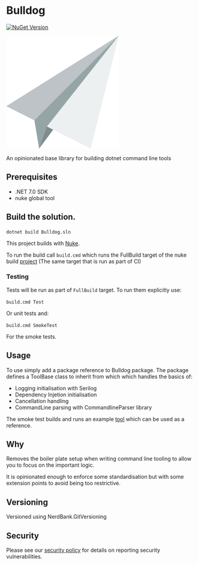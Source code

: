 # Bulldog

[![NuGet Version](https://img.shields.io/nuget/v/Bulldog.svg)](https://www.nuget.org/packages/Bulldog)

<img src="./Bulldog.png" width="300px" />

An opinionated base library for building dotnet command line tools

## Prerequisites

* .NET 7.0 SDK
* nuke global tool

## Build the solution.

```dotnet build Bulldog.sln```

This project builds with [Nuke](https://nuke.build/).

To run the build call `build.cmd` which runs the FullBuild target of the nuke build [project](build/Build.csproj) (The same target that is run as part of CI)

### Testing

Tests will be run as part of `FullBuild` target. To run them explicitly use:

```build.cmd Test```

Or unit tests and:

```build.cmd SmokeTest```

For the smoke tests.

## Usage

To use simply add a package reference to Bulldog package. The package defines a ToolBase class to inherit from which which handles the basics of:

- Logging initialisation with Serilog
- Dependency Injetion initialisation
- Cancellation handling
- CommandLine parsing with CommandlineParser library

The smoke test builds and runs an example [tool](tests/TestTool) which can be used as a reference.

## Why

Removes the boiler plate setup when writing command line tooling to allow you to focus on the important logic. 

It is opinionated enough to enforce some standardisation but with some extension points to avoid being too restrictive.

## Versioning

Versioned using NerdBank.GitVersioning

## Security

Please see our [security policy](https://github.com/G-Research/Bulldog/blob/main/SECURITY.md) for details on reporting security vulnerabilities.
